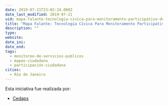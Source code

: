 ```yaml
---
date: 2019-07-21T23:02:24.000Z
date_last_modified: 2019-07-21
uid: mapa-falante-tecnologia-civica-para-monitoramento-participativo-de-informacões-sobre-servicos-dados-e-vivencias
title: "Mapa Falante: Tecnologia Cívica Para Monitoramento Participativo De Informações Sobre Serviços, Dados E Vivências"
description: ""
type: 
website: 
date_ini: 
date_end: 
tags:
  - monitoreo-de-servicios-publicos
  - mapeo-ciudadano
  - participación-ciudadana
cities: 
  - Río de Janeiro
---
```


Esta iniciativa fue realizada por:

- [Cedaps](/organizaciones/cedaps)
